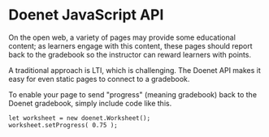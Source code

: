 # Doenet JavaScript API

On the open web, a variety of pages may provide some educational
content; as learners engage with this content, these pages should
report back to the gradebook so the instructor can reward learners
with points.

A traditional approach is LTI, which is challenging.  The Doenet API
makes it easy for even static pages to connect to a gradebook.

To enable your page to send "progress" (meaning gradebook) back
to the Doenet gradebook, simply include code like this.
```
let worksheet = new doenet.Worksheet();
worksheet.setProgress( 0.75 );
```
